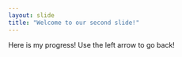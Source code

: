 ```yaml
---
layout: slide
title: "Welcome to our second slide!"
---
```

Here is my progress!
Use the left arrow to go back!
